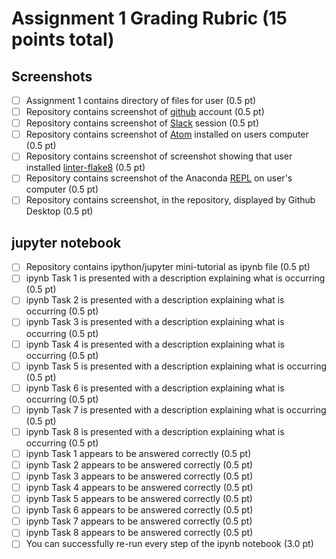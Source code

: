 # Assignment 1 Grading Rubric (15 points total)

## Screenshots

- [ ] Assignment 1 contains directory of files for user (0.5 pt)
- [ ] Repository contains screenshot of [github][] account (0.5 pt)
- [ ] Repository contains screenshot of [Slack][] session (0.5 pt)
- [ ] Repository contains screenshot of [Atom][] installed on users computer (0.5 pt)
- [ ] Repository contains screenshot of screenshot showing that user installed [linter-flake8][] (0.5 pt)
- [ ] Repository contains screenshot of the Anaconda [REPL][] on user's computer (0.5 pt)
- [ ] Repository contains screenshot, in the repository, displayed by Github Desktop (0.5 pt)

## jupyter notebook

- [ ] Repository contains ipython/jupyter mini-tutorial as ipynb file (0.5 pt)
- [ ] ipynb Task 1 is presented with a description explaining what is occurring (0.5 pt)
- [ ] ipynb Task 2 is presented with a description explaining what is occurring (0.5 pt)
- [ ] ipynb Task 3 is presented with a description explaining what is occurring (0.5 pt)
- [ ] ipynb Task 4 is presented with a description explaining what is occurring (0.5 pt)
- [ ] ipynb Task 5 is presented with a description explaining what is occurring (0.5 pt)
- [ ] ipynb Task 6 is presented with a description explaining what is occurring (0.5 pt)
- [ ] ipynb Task 7 is presented with a description explaining what is occurring (0.5 pt)
- [ ] ipynb Task 8 is presented with a description explaining what is occurring (0.5 pt)
- [ ] ipynb Task 1 appears to be answered correctly (0.5 pt)
- [ ] ipynb Task 2 appears to be answered correctly (0.5 pt)
- [ ] ipynb Task 3 appears to be answered correctly (0.5 pt)
- [ ] ipynb Task 4 appears to be answered correctly (0.5 pt)
- [ ] ipynb Task 5 appears to be answered correctly (0.5 pt)
- [ ] ipynb Task 6 appears to be answered correctly (0.5 pt)
- [ ] ipynb Task 7 appears to be answered correctly (0.5 pt)
- [ ] ipynb Task 8 appears to be answered correctly (0.5 pt)
- [ ] You can successfully re-run every step of the ipynb notebook (3.0 pt)

[screenshot]: https://en.wikipedia.org/wiki/Screenshot
[git]: https://git-scm.com/
[github]: https://github.com
[Slack]: https://biolprogramming.slack.com
[Atom]: https://atom.io/
[linter-flake8]: https://atom.io/packages/linter-flake8
[syllabus]: https://github.com/biolprogramming/syllabus
[ipython]: http://ipython.org/notebook.html
[jupyter]: http://jupyter.org/
[REPL]: https://en.wikipedia.org/wiki/Read%E2%80%93eval%E2%80%93print_loop
